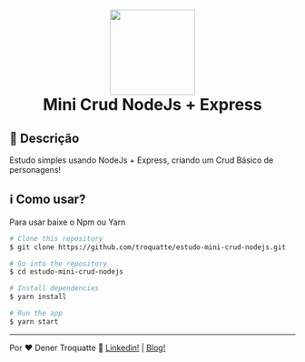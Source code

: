 <h1 align="center">
  <img src="http://vidafullstack.com.br/wp-content/uploads/2020/01/node-express.png" alt="" width="150">
  <br>
    Mini Crud NodeJs + Express
</h1>

## :custard: Descrição

Estudo simples usando NodeJs + Express, criando um Crud Básico de personagens! 

## :information_source: Como usar?

Para usar baixe o Npm ou Yarn

```bash
# Clone this repository
$ git clone https://github.com/troquatte/estudo-mini-crud-nodejs.git

# Go into the repository
$ cd estudo-mini-crud-nodejs

# Install dependencies
$ yarn install

# Run the app
$ yarn start
```

---

Por ♥ Dener Troquatte :wave: [Linkedin!](https://www.linkedin.com/in/dener-s%C3%A3o-pedro-troquatte-ababa079/) | [Blog!](https://vidafullstack.com.br/)
